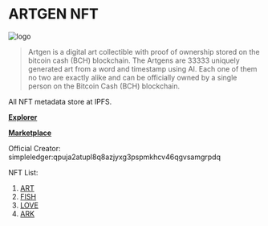 

# ARTGEN NFT


![logo](https://ipfs.io/ipfs/QmTyg9TvyXwu6GPerAsKg2c2P9QHjFpL55YMwZtd8vd132)


> Artgen is a digital art collectible with proof of ownership stored on the bitcoin cash (BCH) blockchain. The Artgens are 33333 uniquely generated art from a word and timestamp using AI. Each one of them no two are exactly alike and can be officially owned by a single person on the Bitcoin Cash (BCH) blockchain.

All NFT metadata store at IPFS.


**[Explorer](https://simpleledger.info/#token/a2c6698dfba076318ebaa253b1147f115f8a0c90bd248839d4e351e95a467609)**

**[Marketplace](https://www.juungle.net/)**

Official Creator: simpleledger:qpuja2atupl8q8azjyxg3pspmkhcv46qgvsamgrpdq

NFT List:
1. [ART](https://nft.my.id/artgen/1)
2. [FISH](https://nft.my.id/artgen/2)
3. [LOVE](https://nft.my.id/artgen/3)
4. [ARK](https://nft.my.id/artgen/4)
